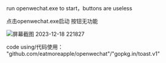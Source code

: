 run openwechat.exe to start，buttons are useless

点击openwechat.exe启动 按钮无功能 

![屏幕截图 2023-12-18 221827](https://github.com/fool-travler/Windows_Wechat_Notification/assets/76924789/879f105a-9982-4f77-a4e9-0c9b9ec093d7)

code using/代码使用：	"github.com/eatmoreapple/openwechat"/"gopkg.in/toast.v1"
